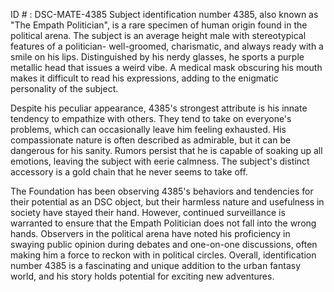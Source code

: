 ID # : DSC-MATE-4385
Subject identification number 4385, also known as "The Empath Politician", is a rare specimen of human origin found in the political arena. The subject is an average height male with stereotypical features of a politician- well-groomed, charismatic, and always ready with a smile on his lips. Distinguished by his nerdy glasses, he sports a purple metallic head that issues a weird vibe. A medical mask obscuring his mouth makes it difficult to read his expressions, adding to the enigmatic personality of the subject.

Despite his peculiar appearance, 4385's strongest attribute is his innate tendency to empathize with others. They tend to take on everyone's problems, which can occasionally leave him feeling exhausted. His compassionate nature is often described as admirable, but it can be dangerous for his sanity. Rumors persist that he is capable of soaking up all emotions, leaving the subject with eerie calmness. The subject's distinct accessory is a gold chain that he never seems to take off.

The Foundation has been observing 4385's behaviors and tendencies for their potential as an DSC object, but their harmless nature and usefulness in society have stayed their hand. However, continued surveillance is warranted to ensure that the Empath Politician does not fall into the wrong hands. Observers in the political arena have noted his proficiency in swaying public opinion during debates and one-on-one discussions, often making him a force to reckon with in political circles. Overall, identification number 4385 is a fascinating and unique addition to the urban fantasy world, and his story holds potential for exciting new adventures.